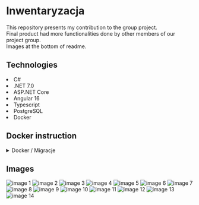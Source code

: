# Inwentaryzacja

This repository presents my contribution to the group project. <br>
Final product had more functionalities done by other members of our project group. <br>
Images at the bottom of readme.

## Technologies

<li>
 C#
</li>
<li>
 .NET 7.0
</li>
<li>
 ASP.NET Core
</li>
<li>
 Angular 16
</li>
<li>
 Typescript
</li>
<li>
 PostgreSQL
</li>
<li>
 Docker
</li>

## Docker instruction
<details>
  <summary>Docker / Migracje</summary>
  1. Instalacja Dockera

Jeżeli pojawi się komunikat, to należy zaktualizować WSL: w cmd użyć:
```wsl --update```

2. Pobranie PostgreSQL:
```docker pull postgres```

3. Tworzenie nowego kontenera "RekordSI":
```docker run -d -p 5432:5432 --name RekordSI -e PGUSER=postgres -e POSTGRES_HOST_AUTH_METHOD=trust postgres```

4. Wchodzenie do konsoli dockera:
```docker exec -it RekordSI bash```

5. Tworzenie bazy danych "inventory" dla użytkownika "postgres":
```createdb -U postgres inventory```

6. Wyjście z dockerowej konsoli:
```exit```



7. Aktualizacja bazy danych:

Dla Visual Studio:
W Konsoli menadżera pakietów:
```Update-Database```

lub

Poza IDE:
CMD w folderze z aplikacją backendową (ten który zawiera Program.cs)
```dotnet ef database update --connection "Server=localhost;Port=5432;Database=inventory;User Id=postgres;"```

Jeżeli pojawił się błąd i komunikat mówi o braku narzędzia dotnet ef, uruchom polecenie:
```dotnet tool install --global dotnet-ef```



Tworzenie nowej migracji (to robimy tylko jak zaszły duże zmiany w modelu bazodanowym):

Po dużych zmianach Modelowych w programie należy usunąć ModelSnapshot z folderu Migrations (może być konieczne usunięcie poprzednich migracji).

Dla Visual Studio:
W Konsoli menadżera pakietów:
```Add-Migration```

lub

Poza IDE:
CMD w folderze z aplikacją backendową (ten który zawiera Program.cs)
```dotnet ef migrations add NazwaMigracji```
  
</details>

## Images
![image 1](https://github.com/Motrixox/Inwentaryzacja/blob/main/images/1.PNG?raw=true)
![image 2](https://github.com/Motrixox/Inwentaryzacja/blob/main/images/2.PNG?raw=true)
![image 3](https://github.com/Motrixox/Inwentaryzacja/blob/main/images/3.PNG?raw=true)
![image 4](https://github.com/Motrixox/Inwentaryzacja/blob/main/images/4.PNG?raw=true)
![image 5](https://github.com/Motrixox/Inwentaryzacja/blob/main/images/5.PNG?raw=true)
![image 6](https://github.com/Motrixox/Inwentaryzacja/blob/main/images/6.PNG?raw=true)
![image 7](https://github.com/Motrixox/Inwentaryzacja/blob/main/images/7.PNG?raw=true)
![image 8](https://github.com/Motrixox/Inwentaryzacja/blob/main/images/8.PNG?raw=true)
![image 9](https://github.com/Motrixox/Inwentaryzacja/blob/main/images/9.PNG?raw=true)
![image 10](https://github.com/Motrixox/Inwentaryzacja/blob/main/images/10.PNG?raw=true)
![image 11](https://github.com/Motrixox/Inwentaryzacja/blob/main/images/11.PNG?raw=true)
![image 12](https://github.com/Motrixox/Inwentaryzacja/blob/main/images/12.PNG?raw=true)
![image 13](https://github.com/Motrixox/Inwentaryzacja/blob/main/images/13.PNG?raw=true)
![image 14](https://github.com/Motrixox/Inwentaryzacja/blob/main/images/14.PNG?raw=true)
